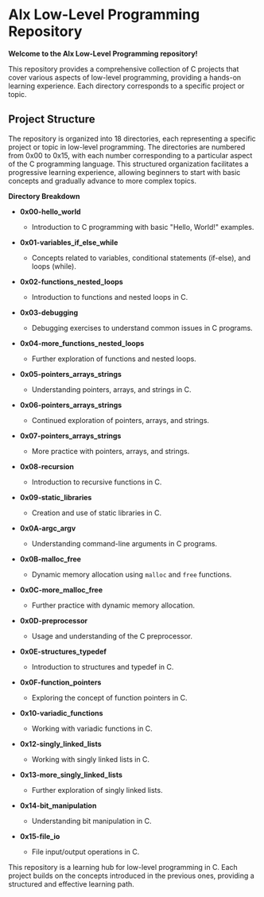 # Alx Low-Level Programming Repository

**Welcome to the Alx Low-Level Programming repository!**

This repository provides a comprehensive collection of C projects that cover various aspects of low-level programming, providing a hands-on learning experience. Each directory corresponds to a specific project or topic.


## Project Structure

The repository is organized into 18 directories, each representing a specific project or topic in low-level programming. The directories are numbered from 0x00 to 0x15, with each number corresponding to a particular aspect of the C programming language. This structured organization facilitates a progressive learning experience, allowing beginners to start with basic concepts and gradually advance to more complex topics.


**Directory Breakdown**

- **0x00-hello_world**
  - Introduction to C programming with basic "Hello, World!" examples.

- **0x01-variables_if_else_while**
  - Concepts related to variables, conditional statements (if-else), and loops (while).

- **0x02-functions_nested_loops**
  - Introduction to functions and nested loops in C.

- **0x03-debugging**
  - Debugging exercises to understand common issues in C programs.

- **0x04-more_functions_nested_loops**
  - Further exploration of functions and nested loops.

- **0x05-pointers_arrays_strings**
  - Understanding pointers, arrays, and strings in C.

- **0x06-pointers_arrays_strings**
  - Continued exploration of pointers, arrays, and strings.

- **0x07-pointers_arrays_strings**
  - More practice with pointers, arrays, and strings.

- **0x08-recursion**
  - Introduction to recursive functions in C.

- **0x09-static_libraries**
  - Creation and use of static libraries in C.

- **0x0A-argc_argv**
  - Understanding command-line arguments in C programs.

- **0x0B-malloc_free**
  - Dynamic memory allocation using `malloc` and `free` functions.

- **0x0C-more_malloc_free**
  - Further practice with dynamic memory allocation.

- **0x0D-preprocessor**
  - Usage and understanding of the C preprocessor.

- **0x0E-structures_typedef**
  - Introduction to structures and typedef in C.

- **0x0F-function_pointers**
  - Exploring the concept of function pointers in C.

- **0x10-variadic_functions**
  - Working with variadic functions in C.

- **0x12-singly_linked_lists**
  - Working with singly linked lists in C.

- **0x13-more_singly_linked_lists**
  - Further exploration of singly linked lists.

- **0x14-bit_manipulation**
  - Understanding bit manipulation in C.

- **0x15-file_io**
  - File input/output operations in C.


This repository is a learning hub for low-level programming in C. Each project builds on the concepts introduced in the previous ones, providing a structured and effective learning path.